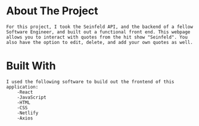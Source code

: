 # About The Project
    For this project, I took the Seinfeld API, and the backend of a fellow Software Engineer, and built out a functional front end. This webpage allows you to interact with quotes from the hit show "Seinfeld". You also have the option to edit, delete, and add your own quotes as well.

# Built With
    I used the following software to build out the frontend of this application:
        -React
        -JavaScript
        -HTML
        -CSS
        -Netlify
        -Axios

